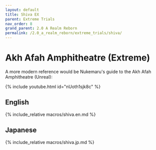 ```yaml
---
layout: default
title: Shiva EX
parent: Extreme Trials
nav_order: 8
grand_parent: 2.0 A Realm Reborn
permalink: /2.0_a_realm_reborn/extreme_trials/shiva/
---
```


# Akh Afah Amphitheatre (Extreme)

A more modern reference would be Nukemaru's guide to the Akh Afah Amphitheatre (Unreal):

{% include youtube.html id="nUoth1sjk8c" %}

## English

{% include_relative macros/shiva.en.md %}

## Japanese

{% include_relative macros/shiva.jp.md %}

<script data-goatcounter="https://tuufless.goatcounter.com/count"
        async src="//gc.zgo.at/count.js"></script>
